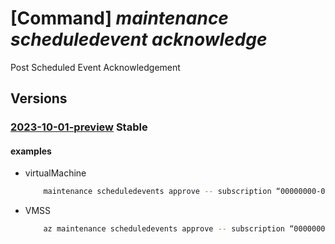 # [Command] _maintenance scheduledevent acknowledge_

Post Scheduled Event Acknowledgement

## Versions

### [2023-10-01-preview](/Resources/mgmt-plane/L3N1YnNjcmlwdGlvbnMve30vcmVzb3VyY2Vncm91cHMve30vcHJvdmlkZXJzL21pY3Jvc29mdC5jb21wdXRlL3t9L3t9L3Byb3ZpZGVycy9taWNyb3NvZnQubWFpbnRlbmFuY2Uvc2NoZWR1bGVkZXZlbnRzL3t9L2Fja25vd2xlZGdl/2023-10-01-preview.xml) **Stable**

<!-- mgmt-plane /subscriptions/{}/resourcegroups/{}/providers/microsoft.compute/{}/{}/providers/microsoft.maintenance/scheduledevents/{}/acknowledge 2023-10-01-preview -->

#### examples

- virtualMachine
    ```bash
        maintenance scheduledevents approve -- subscription “00000000-0000-0000-0000-000000000000” -- resource-group “MyResourceGroup” -- resource-type virtualMachines -- resource-name “MyVirtualMachineName” -- scheduled-event-id “00000000-0000-0000-0000-000000000000”
    ```

- VMSS
    ```bash
        az maintenance scheduledevents approve -- subscription “00000000-0000-0000-0000-000000000000” -- resource-group “MyResourceGroup” -- resource-type virtualMachineScaleSets -- resource-name “MyVMSSName” -- scheduled-event-id “00000000-0000-0000-0000-000000000000”
    ```